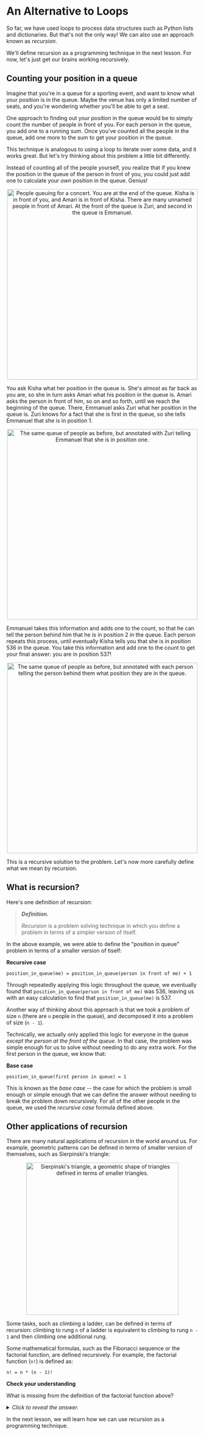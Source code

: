 # An Alternative to Loops

So far, we have used loops to process data structures such as Python lists and dictionaries. But that's not the only way! We can also use an approach known as *recursion*.

We'll define recursion as a programming technique in the next lesson. For now, let's just get our brains working recursively.

## Counting your position in a queue

Imagine that you're in a queue for a sporting event, and want to know what your position is in the queue. Maybe the venue has only a limited number of seats, and you're wondering whether you'll be able to get a seat.

One approach to finding out your position in the queue would be to simply count the number of people in front of you. For each person in the queue, you add one to a running sum. Once you've counted all the people in the queue, add one more to the sum to get your position in the queue.

This technique is analogous to using a loop to iterate over some data, and it works great. But let's try thinking about this problem a little bit differently.

Instead of counting all of the people yourself, you realize that if you knew the position in the queue of the person in front of you, you could just add one to calculate your *own* position in the queue. Genius!

<center>
<img
    src="/images/week-03/line-1.svg"
    class="center"
    alt="People queuing for a concert. You are at the end of the queue. Kisha is in front of you, and Amari is in front of Kisha. There are many unnamed people in front of Amari. At the front of the queue is Zuri, and second in the queue is Emmanuel."
    style="width:500px;" />
</center>

You ask Kisha what her position in the queue is. She's almost as far back as you are, so she in turn asks Amari what his position in the queue is. Amari asks the person in front of him, so on and so forth, until we reach the beginning of the queue. There, Emmanuel asks Zuri what her position in the queue is. Zuri knows for a fact that she is first in the queue, so she tells Emmanuel that she is in position 1.

<center>
<img
    src="/images/week-03/line-2.svg"
    class="center"
    alt="The same queue of people as before, but annotated with Zuri telling Emmanuel that she is in position one."
    style="width:500px;" />
</center>

Emmanuel takes this information and adds one to the count, so that he can tell the person behind him that he is in position 2 in the queue. Each person repeats this process, until eventually Kisha tells you that she is in position 536 in the queue. You take this information and add one to the count to get your final answer: you are in position 537!

<center>
<img
    src="/images/week-03/line-3.svg"
    class="center"
    alt="The same queue of people as before, but annotated with each person telling the person behind them what position they are in the queue."
    style="width:500px;" />
</center>

This is a recursive solution to the problem. Let's now more carefully define what we mean by recursion.

## What is recursion?

Here's one definition of recursion:

> ***Definition.***
>
> *Recursion* is a problem solving technique in which you define a problem in terms of a simpler version of itself.

In the above example, we were able to define the "position in queue" problem in terms of a smaller version of tiself:

**Recursive case**
```
position_in_queue(me) = position_in_queue(person in front of me) + 1
```

Through repeatedly applying this logic throughout the queue, we eventually found that `position_in_queue(person in front of me)` was 536, leaving us with an easy calculation to find that `position_in_queue(me)` is 537.

Another way of thinking about this approach is that we took a problem of size `n` (there are `n` people in the queue), and decomposed it into a problem of size (`n - 1`).

Technically, we actually only applied this logic for everyone in the queue *except the person at the front of the queue*. In that case, the problem was simple enough for us to solve without needing to do any extra work. For the first person in the queue, we know that:

**Base case**
```
position_in_queue(first person in queue) = 1
```

This is known as the *base case* -- the case for which the problem is small enough or simple enough that we can define the answer without needing to break the problem down recursively. For all of the other people in the queue, we used the *recursive case* formula defined above.

## Other applications of recursion

There are many natural applications of recursion in the world around us. For example, geometric patterns can be defined in terms of smaller version of themselves, such as Sierpinski's triangle:

<center>
<img
    src="/images/week-03/tri.svg"
    class="center"
    alt="Sierpinski's triangle, a geometric shape of triangles defined in terms of smaller triangles."
    style="width:400px;" />
</center>

Some tasks, such as climbing a ladder, can be defined in terms of recursion: climbing to rung `n` of a ladder is equivalent to climbing to rung `n - 1` and then climbing one additional rung.

Some mathematical formulas, such as the Fibonacci sequence or the factorial function, are defined recursively. For example, the factorial function (`n!`) is defined as:

```
n! = n * (n - 1)!
```

<aside>
<b>Check your understanding</b>
<p>What is missing from the definition of the factorial function above?</p>
<details>
<summary>
<i>Click to reveal the answer.</i>
</summary>
<p><b>Answer.</b> The above definition only provides the recursive case, but we also need a base case. For the factorial function, we can define <code>1! = 1</code>. (In some contexts, you can also say <code>0! = 1</code>.) The factorial function is not defined for negative numbers.</p> 
</details>
</aside>

In the next lesson, we will learn how we can use recursion as a programming technique.
